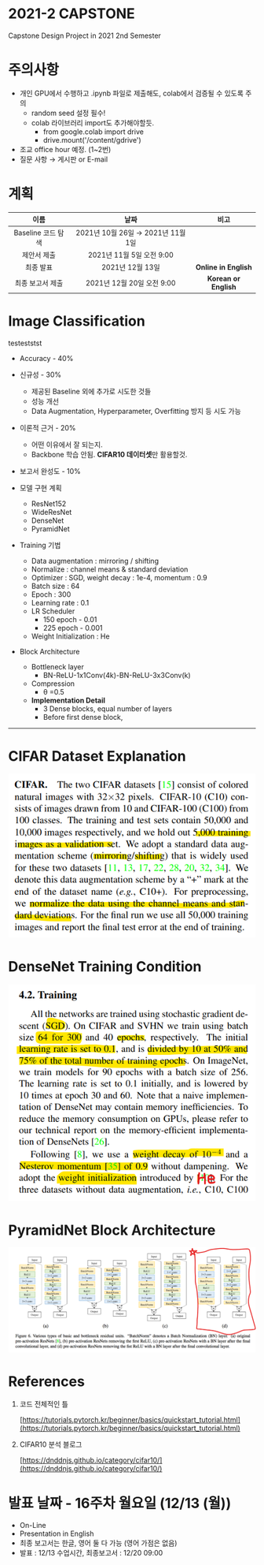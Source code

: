 # 2021-2 CAPSTONE
Capstone Design Project in 2021 2nd Semester


# 주의사항

- 개인 GPU에서 수행하고 .ipynb  파일로 제출해도, colab에서 검증될 수 있도록 주의
    - random seed 설정 필수!
    - colab 라이브러리 import도 추가해야할듯.
        - from google.colab import drive
        - drive.mount('/content/gdrive')
- 조교 office hour 예정. (1~2번)
- 질문 사항 → 게시판 or E-mail

# 계획

|**이름**|**날짜**|**비고**|
|:---:|:---:|:---:|
|Baseline 코드 탐색|2021년 10월 26일 → 2021년 11월 1일||
|제안서 제출|2021년 11월 5일 오전 9:00||
|최종 발표|2021년 12월 13일|**Online in English**|
|최종 보고서 제출|2021년 12월 20일 오전 9:00|**Korean or English**|

# Image Classification

testeststst
- Accuracy - 40%
- 신규성 - 30%
    - 제공된 Baseline 외에 추가로 시도한 것들
    - 성능 개선
    - Data Augmentation, Hyperparameter, Overfitting 방지 등 시도 가능
- 이론적 근거 - 20%
    - 어떤 이유에서 잘 되는지.
    - Backbone 학습 안됨. **CIFAR10 데이터셋**만 활용할것.
- 보고서 완성도 - 10%

- 모델 구현 계획
    - ResNet152
    - WideResNet
    - DenseNet
    - PyramidNet        
        
- Training 기법

    - Data augmentation : mirroring / shifting
    - Normalize : channel means & standard deviation
    - Optimizer : SGD, weight decay : 1e-4, momentum : 0.9
    - Batch size : 64
    - Epoch : 300
    - Learning rate : 0.1
    - LR Scheduler
        - 150 epoch - 0.01
        - 225 epoch - 0.001
    - Weight Initialization : He

- Block Architecture
    - Bottleneck layer
        - BN-ReLU-1x1Conv(4k)-BN-ReLU-3x3Conv(k)
    - Compression
        - θ =0.5
    - **Implementation Detail**
        - 3 Dense blocks, equal number of layers
        - Before first dense block,

---
# CIFAR Dataset Explanation
![Untitled](README/CIFAR.png)

# DenseNet Training Condition
![Untitled](README/DenseNet_Training.png)
        
# PyramidNet Block Architecture
![Untitled](README/PyramidNet_Block.png)
        
    
# References

1. 코드 전체적인 틀
    
    [https://tutorials.pytorch.kr/beginner/basics/quickstart_tutorial.html](https://tutorials.pytorch.kr/beginner/basics/quickstart_tutorial.html)
2. CIFAR10 분석 블로그
    
    [https://dnddnjs.github.io/category/cifar10/](https://dnddnjs.github.io/category/cifar10/)
        
# 발표 날짜 - 16주차 월요일 (12/13 (월))

- On-Line
- Presentation in English
- 최종 보고서는 한글, 영어 둘 다 가능 (영어 가점은 없음)
- 발표 : 12/13 수업시간, 최종보고서 : 12/20 09:00
